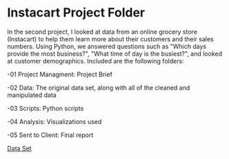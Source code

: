 # Instacart Project Folder

In the second project, I looked at data from an online grocery store (Instacart) to help them learn more about their customers and their sales numbers. Using Python, we answered questions such as "Which days provide the most business?", "What time of day is the busiest?", and looked at customer demographics. 
Included are the following folders:

-01 Project Managment: Project Brief

-02 Data: The original data set, along with all of the cleaned and manipulated data

-03 Scripts: Python scripts

-04 Analysis: Visualizations used

-05 Sent to Client: Final report

[Data Set](https://s3.amazonaws.com/coach-courses-us/public/courses/data-immersion/A4/A4_Data_Assets/customers.zip)
